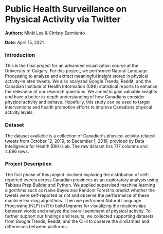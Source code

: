 # Public Health Surveillance on Physical Activity via Twitter
**Authors**: Minki Lee & Christy Sarmiento

**Date**: April 15, 2021

### Introduction

This is the final project for an advanced visualization course at the University of Calgary. For this project, we performed Natural Language Processing to analyze and extract meaningful insight stored in physical activity-related tweets. We also analyzed Google Trends, Reddit, and the Canadian Institute of Health Information (CIHI) statistical reports to enhance the relevance of our research questions. We aimed to gain valuable insights and have a better in-depth understanding of how Canadians consider physical activity and behave. Hopefully, this study can be used to target interventions and health promotion efforts to improve Canadians physical activity levels.

### Dataset

The dataset available is a collection of Canadian's physical activity-related tweets from October 12, 2019, to December 1, 2019, provided by Data Intelligence for Health (DIH) Lab. The raw dataset has 717 columns and 4,696 rows.

### Project Description

The first phase of this project involved exploring the distribution of self-reported tweets across Canadian provinces as an exploratory analysis using Tableau Prep Builder and Python. We applied supervised machine learning algorithms such as Naive Bayes and Random Forest to predict whether the tweets were self-reported or not and observe the performance of these machine learning algorithms. Then we performed Natural Language Processing (NLP) in R to build bigrams for visualizing the relationships between words and analyze the overall sentiment of physical activity. To further support our findings and results, we collected supporting datasets from Google Trends, Reddit, and the CIHI to observe the similarities and differences between platforms.
